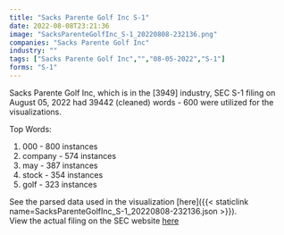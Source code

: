 ```yaml
---
title: "Sacks Parente Golf Inc S-1"
date: 2022-08-08T23:21:36
image: "SacksParenteGolfInc_S-1_20220808-232136.png"
companies: "Sacks Parente Golf Inc"
industry: ""
tags: ["Sacks Parente Golf Inc","","08-05-2022","S-1"]
forms: "S-1"
---
```

Sacks Parente Golf Inc, which is in the  [3949] industry, SEC S-1 filing on August 05, 2022 had 39442 (cleaned) words - 600 were utilized for the visualizations.

Top Words:
1. 000 - 800 instances
2. company - 574 instances
3. may - 387 instances
4. stock - 354 instances
5. golf - 323 instances


See the parsed data used in the visualization [here]({{< staticlink name=SacksParenteGolfInc_S-1_20220808-232136.json >}}).  
View the actual filing on the SEC website [here](https://www.sec.gov/Archives/edgar/data/1934245/0001493152-22-021527.txt)